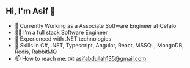 ## Hi, I'm Asif 👋

<!--
**Abdullah-Asif/Abdullah-Asif** is a ✨ _special_ ✨ repository because its `README.md` (this file) appears on your GitHub profile.
-->
- 🏢 Currently Working as a Associate Sotfware Engineer at Cefalo
- 🧑‍💻 I’m a full stack Software Engineer
- 🌱 Experienced with .NET technologies
- 🎯 Skills in C#, .NET, Typescript, Angular, React, MSSQL, MongoDB, Redis, RabbitMQ
- 📫 How to reach me: ✉️ asifabdullah135@gmail.com

<!-- ![Anurag's GitHub stats](https://github-readme-stats.vercel.app/api?username=Abdullah-Asif&show_icons=true&theme=transparent)
